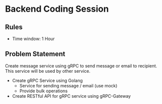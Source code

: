 # Backend Coding Session

## Rules

- Time window: 1 Hour

## Problem Statement

Create message service using gRPC to send message or email to recipient. This service will be used by other service.

- Create gRPC Service using Golang
	- Service for sending message / email (use mock)
	- Provide bulk operations
- Create RESTful API for gRPC service using gRPC-Gateway


